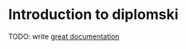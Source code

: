 # Introduction to diplomski

TODO: write [great documentation](http://jacobian.org/writing/great-documentation/what-to-write/)
